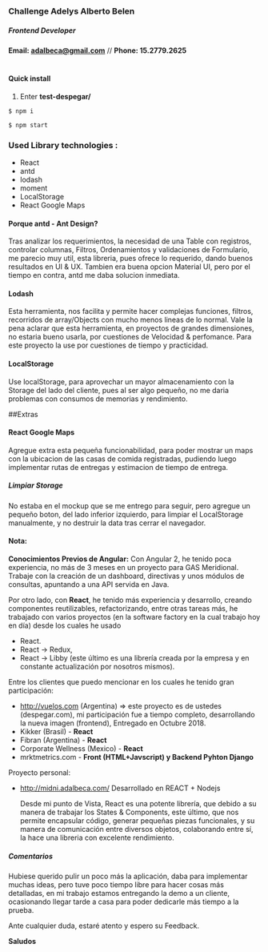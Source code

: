 ### Challenge Adelys Alberto Belen
##### Frontend Developer
**Email: adalbeca@gmail.com** // **Phone: 15.2779.2625** 
#

#### Quick install
1) Enter **test-despegar/**
```console
$ npm i
```

```console
$ npm start
```

### Used Library technologies :
* React
* antd
* lodash
* moment
* LocalStorage
* React Google Maps

#### Porque antd - Ant Design?
Tras analizar los requerimientos, la necesidad de una Table con registros, controlar columnas, Filtros, Ordenamientos y validaciones de Formulario, me parecio muy util, esta libreria, pues ofrece lo requerido, dando buenos resultados en UI & UX.
Tambien era buena opcion Material UI, pero por el tiempo en contra, antd me daba solucion inmediata. 

#### Lodash
Esta herramienta, nos facilita y permite hacer complejas funciones, filtros, recorridos de array/Objects con mucho menos lineas de lo normal. 
Vale la pena aclarar que esta herramienta, en proyectos de grandes dimensiones, no estaria bueno usarla, por cuestiones de Velocidad & perfomance. Para este proyecto la use por cuestiones de tiempo y practicidad.

#### LocalStorage
Use localStorage, para aprovechar un mayor almacenamiento con la Storage del lado del cliente, pues al ser algo pequeño, no me daria problemas con consumos de memorias y rendimiento.   


##Extras
#### React Google Maps
Agregue extra esta pequeña funcionabilidad, para poder mostrar un maps con la ubicacion de las casas de comida registradas, pudiendo luego implementar rutas de entregas y estimacion de tiempo de entrega.

##### Limpiar Storage
No estaba en el mockup que se me entrego para seguir, pero agregue un pequeño boton, del lado inferior izquierdo, para limpiar el LocalStorage manualmente, y no destruir la data tras cerrar el navegador. 


#### Nota:
**Conocimientos Previos de Angular:**
Con Angular 2, he tenido poca experiencia, no más de 3 meses en un proyecto para GAS Meridional.
Trabaje con la creación de un dashboard, directivas y unos módulos de consultas, apuntando a una API servida en Java.

Por otro lado, con **React**, he tenido más experiencia y desarrollo, creando componentes reutilizables, refactorizando, entre otras tareas más, he trabajado con varios proyectos (en la software factory en la cual trabajo hoy en día) desde los cuales he usado
* React.
* React -> Redux,
* React -> Libby (este último es una librería creada por la empresa y en constante actualización por nosotros mismos).

Entre los clientes que puedo mencionar en los cuales he tenido gran participación:

* http://vuelos.com (Argentina) => este proyecto es de ustedes (despegar.com), mi participación fue a tiempo completo, desarrollando la nueva imagen (frontend), Entregado en Octubre 2018. 
* Kikker (Brasil) - **React**
* Fibran (Argentina) - **React**
* Corporate Wellness (Mexico) - **React**
* mrktmetrics.com - **Front (HTML+Javscript) y Backend Pyhton Django**

Proyecto personal:
* http://midni.adalbeca.com/
Desarrollado en REACT + Nodejs

  Desde mi punto de Vista, React es una potente librería, que debido a su manera de trabajar los States & Components, este último, que nos permite encapsular código, generar pequeñas piezas funcionales, y su manera de comunicación entre diversos objetos, colaborando entre sí, la hace una libreria con excelente rendimiento.  
 
 
##### Comentarios

Hubiese querido pulir un poco más la aplicación, daba para implementar muchas ideas, pero tuve poco tiempo libre para hacer cosas más detalladas, en mi trabajo estamos entregando la demo a un cliente, ocasionando llegar tarde a casa para poder dedicarle más tiempo a la prueba.

Ante cualquier duda, estaré atento y espero su Feedback.

**Saludos**


